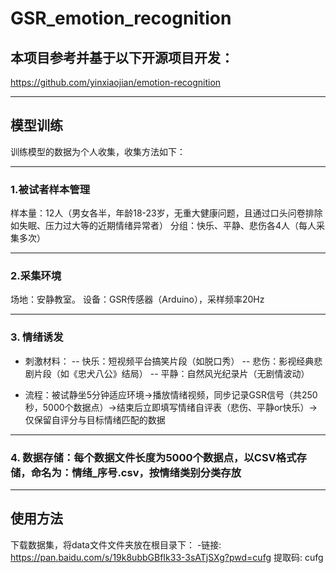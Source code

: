 # GSR_emotion_recognition
## 本项目参考并基于以下开源项目开发：
https://github.com/yinxiaojian/emotion-recognition

---

## 模型训练
训练模型的数据为个人收集，收集方法如下：

---

### 1.被试者样本管理
样本量：12人（男女各半，年龄18-23岁，无重大健康问题，且通过口头问卷排除如失眠、压力过大等的近期情绪异常者）
分组：快乐、平静、悲伤各4人（每人采集多次）

---

### 2.采集环境
场地：安静教室。
设备：GSR传感器（Arduino），采样频率20Hz

---

### 3. 情绪诱发
- 刺激材料：
-- 快乐：短视频平台搞笑片段（如脱口秀）
-- 悲伤：影视经典悲剧片段（如《忠犬八公》结局）
-- 平静：自然风光纪录片（无剧情波动）

- 流程：被试静坐5分钟适应环境→播放情绪视频，同步记录GSR信号（共250秒，5000个数据点）→结束后立即填写情绪自评表（悲伤、平静or快乐）→仅保留自评分与目标情绪匹配的数据

---

### 4. 数据存储：每个数据文件长度为5000个数据点，以CSV格式存储，命名为：情绪_序号.csv，按情绪类别分类存放

---

## 使用方法
下载数据集，将data文件文件夹放在根目录下：
-链接: https://pan.baidu.com/s/19k8ubbGBfIk33-3sATjSXg?pwd=cufg 提取码: cufg

